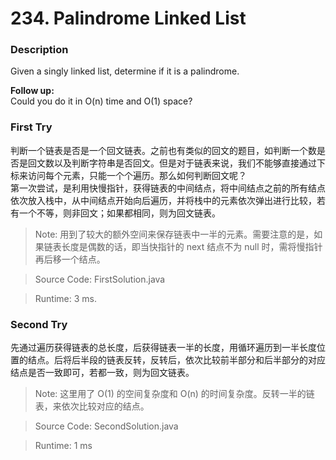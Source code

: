 # 234. Palindrome Linked List
### Description
Given a singly linked list, determine if it is a palindrome.

**Follow up:** <br>
Could you do it in O(n) time and O(1) space?

### First Try
判断一个链表是否是一个回文链表。之前也有类似的回文的题目，如判断一个数是否是回文数以及判断字符串是否回文。但是对于链表来说，我们不能够直接通过下标来访问每个元素，只能一个个遍历。那么如何判断回文呢？<br>
第一次尝试，是利用快慢指针，获得链表的中间结点，将中间结点之前的所有结点依次放入栈中，从中间结点开始向后遍历，并将栈中的元素依次弹出进行比较，若有一个不等，则非回文；如果都相同，则为回文链表。

>Note: 用到了较大的额外空间来保存链表中一半的元素。需要注意的是，如果链表长度是偶数的话，即当快指针的 next 结点不为 null 时，需将慢指针再后移一个结点。

> Source Code: FirstSolution.java

> Runtime: 3 ms.

### Second Try
先通过遍历获得链表的总长度，后获得链表一半的长度，用循环遍历到一半长度位置的结点。后将后半段的链表反转，反转后，依次比较前半部分和后半部分的对应结点是否一致即可，若都一致，则为回文链表。

>Note: 这里用了 O(1) 的空间复杂度和 O(n) 的时间复杂度。反转一半的链表，来依次比较对应的结点。

> Source Code: SecondSolution.java

>Runtime: 1 ms
